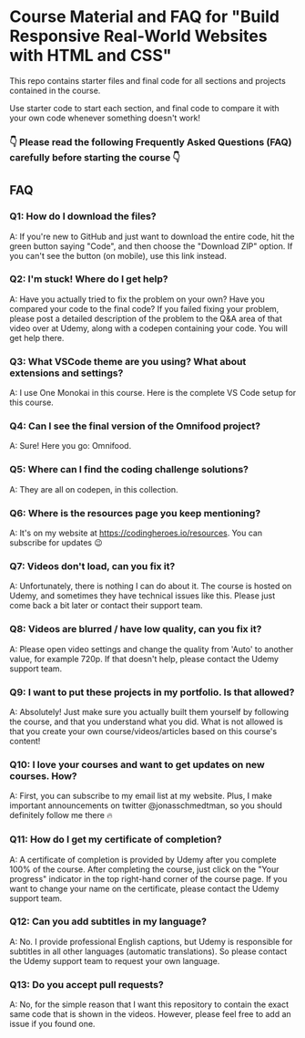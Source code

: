 # Course Material and FAQ for "Build Responsive Real-World Websites with HTML and CSS"
   This repo contains starter files and final code for all sections and projects contained in the course.

   Use starter code to start each section, and final code to compare it with your own code whenever something doesn't work!

### 👇 Please read the following Frequently Asked Questions (FAQ) carefully before starting the course 👇

## FAQ
### Q1: How do I download the files?
A: If you're new to GitHub and just want to download the entire code, hit the green button saying "Code", and then choose the "Download ZIP" option. If you can't see the button (on mobile), use this link instead.

### Q2: I'm stuck! Where do I get help?
A: Have you actually tried to fix the problem on your own? Have you compared your code to the final code? If you failed fixing your problem, please post a detailed description of the problem to the Q&A area of that video over at Udemy, along with a codepen containing your code. You will get help there.

### Q3: What VSCode theme are you using? What about extensions and settings?
A: I use One Monokai in this course. Here is the complete VS Code setup for this course.

### Q4: Can I see the final version of the Omnifood project?
A: Sure! Here you go: Omnifood.

### Q5: Where can I find the coding challenge solutions?
A: They are all on codepen, in this collection.

### Q6: Where is the resources page you keep mentioning?
A: It's on my website at https://codingheroes.io/resources. You can subscribe for updates 😉

### Q7: Videos don't load, can you fix it?
A: Unfortunately, there is nothing I can do about it. The course is hosted on Udemy, and sometimes they have technical issues like this. Please just come back a bit later or contact their support team.

### Q8: Videos are blurred / have low quality, can you fix it?
A: Please open video settings and change the quality from 'Auto' to another value, for example 720p. If that doesn't help, please contact the Udemy support team.

### Q9: I want to put these projects in my portfolio. Is that allowed?
A: Absolutely! Just make sure you actually built them yourself by following the course, and that you understand what you did. What is not allowed is that you create your own course/videos/articles based on this course's content!

### Q10: I love your courses and want to get updates on new courses. How?
A: First, you can subscribe to my email list at my website. Plus, I make important announcements on twitter @jonasschmedtman, so you should definitely follow me there 🔥

### Q11: How do I get my certificate of completion?
A: A certificate of completion is provided by Udemy after you complete 100% of the course. After completing the course, just click on the "Your progress" indicator in the top right-hand corner of the course page. If you want to change your name on the certificate, please contact the Udemy support team.

### Q12: Can you add subtitles in my language?
A: No. I provide professional English captions, but Udemy is responsible for subtitles in all other languages (automatic translations). So please contact the Udemy support team to request your own language.

### Q13: Do you accept pull requests?
A: No, for the simple reason that I want this repository to contain the exact same code that is shown in the videos. However, please feel free to add an issue if you found one.